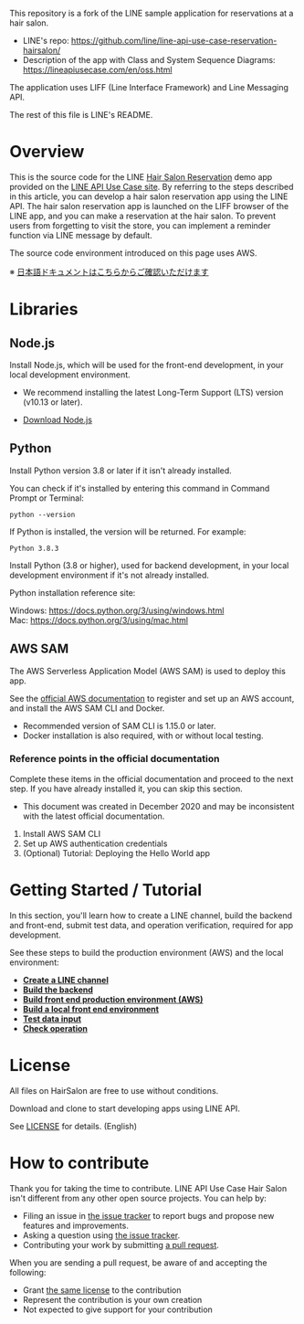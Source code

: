 This repository is a fork of the LINE sample application for reservations at a hair salon.

- LINE's repo: <https://github.com/line/line-api-use-case-reservation-hairsalon/>
- Description of the app with Class and System Sequence Diagrams: <https://lineapiusecase.com/en/oss.html>

The application uses LIFF (Line Interface Framework) and Line Messaging API.

The rest of this file is LINE's README.


# Overview

This is the source code for the LINE [Hair Salon Reservation](https://lineapiusecase.com/en/usecase/reservation.html) demo app provided on the [LINE API Use Case site](https://lineapiusecase.com/en/top.html).
By referring to the steps described in this article, you can develop a hair salon reservation app using the LINE API. The hair salon reservation app is launched on the LIFF browser of the LINE app, and you can make a reservation at the hair salon. To prevent users from forgetting to visit the store, you can implement a reminder function via LINE message by default.

The source code environment introduced on this page uses AWS.

※ [日本語ドキュメントはこちらからご確認いただけます](README_jp.md)

# Libraries

## Node.js

Install Node.js, which will be used for the front-end development, in your local development environment.

- We recommend installing the latest Long-Term Support (LTS) version (v10.13 or later).

- [Download Node.js](https://nodejs.org/en/download/)

## Python

Install Python version 3.8 or later if it isn't already installed.

You can check if it's installed by entering this command in Command Prompt or Terminal:

```
python --version
```

If Python is installed, the version will be returned. For example:

```
Python 3.8.3
```

Install Python (3.8 or higher), used for backend development, in your local development environment if it's not already installed.

Python installation reference site:

Windows: https://docs.python.org/3/using/windows.html  
Mac: https://docs.python.org/3/using/mac.html

## AWS SAM

The AWS Serverless Application Model (AWS SAM) is used to deploy this app.

See the [official AWS documentation](https://docs.aws.amazon.com/serverless-application-model/latest/developerguide/serverless-sam-cli-install.html) to register and set up an AWS account, and install the AWS SAM CLI and Docker.

- Recommended version of SAM CLI is 1.15.0 or later.
- Docker installation is also required, with or without local testing.

### Reference points in the official documentation

Complete these items in the official documentation and proceed to the next step. If you have already installed it, you can skip this section.

- This document was created in December 2020 and may be inconsistent with the latest official documentation.

1. Install AWS SAM CLI
1. Set up AWS authentication credentials
1. (Optional) Tutorial: Deploying the Hello World app

# Getting Started / Tutorial

In this section, you'll learn how to create a LINE channel, build the backend and front-end, submit test data, and operation verification, required for app development.

See these steps to build the production environment (AWS) and the local environment:

- **[Create a LINE channel](./docs/en/liff-channel-create.md)**
- **[Build the backend](./docs/en/back-end-construction.md)**
- **[Build front end production environment (AWS)](./docs/en/front-end-construction.md)**
- **[Build a local front end environment](./docs/en/front-end-development-environment.md)**
- **[Test data input](./docs/en/test-data-charge.md)**
- **[Check operation](./docs/en/validation.md)**

# License

All files on HairSalon are free to use without conditions.

Download and clone to start developing apps using LINE API.

See [LICENSE](LICENSE) for details. (English)

# How to contribute

Thank you for taking the time to contribute. LINE API Use Case Hair Salon isn't different from any other open source projects. You can help by:

- Filing an issue in [the issue tracker](https://github.com/line/line-api-use-case-reservation-hairsalon/issues) to report bugs and propose new features and improvements.
- Asking a question using [the issue tracker](https://github.com/line/line-api-use-case-reservation-hairsalon/issues).
- Contributing your work by submitting [a pull request](https://github.com/line/line-api-use-case-reservation-hairsalon/pulls).

When you are sending a pull request, be aware of and accepting the following:

- Grant [the same license](LICENSE) to the contribution
- Represent the contribution is your own creation
- Not expected to give support for your contribution
